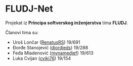 # FLUDJ-Net
Projekat iz **Principa softverskog inženjerstva** tima **FLUDJ**.

Članovi tima su:
- Uroš Lončar ([RenatusRS](https://github.com/RenatusRS))       19/691
- Đorđe Stanojević ([djordjeds](https://github.com/djordjeds))  19/288
- Feđa Mladenović ([mynamedjef](https://github.com/mynamedjef)) 19/613
- Luka Cvijan ([cviki76](https://github.com/cviki76))           19/154

